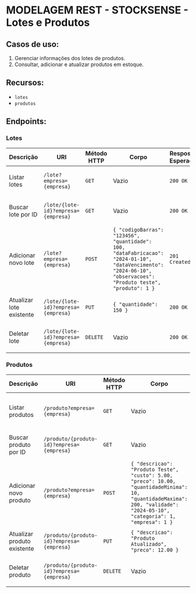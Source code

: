 # MODELAGEM REST - STOCKSENSE - Lotes e Produtos

## Casos de uso:
1. Gerenciar informações dos lotes de produtos.
2. Consultar, adicionar e atualizar produtos em estoque.

## Recursos:
- `lotes`
- `produtos`

## Endpoints:

### Lotes

| Descrição                      | URI                            | Método HTTP | Corpo                                                                                             | Resposta Esperada | Erros esperados                    |
|---------------------------------|--------------------------------|-------------|---------------------------------------------------------------------------------------------------|-------------------|-------------------------------------|
| Listar lotes                    | `/lote?empresa={empresa}`       | `GET`       | Vazio                                                                                             | `200 OK`           | `404 Not Found` - lotes não encontrados. |
| Buscar lote por ID              | `/lote/{lote-id}?empresa={empresa}` | `GET`       | Vazio                                                                                             | `200 OK`           | `404 Not Found` - lote não encontrado. |
| Adicionar novo lote             | `/lote?empresa={empresa}`       | `POST`      | `{ "codigoBarras": "123456", "quantidade": 100, "dataFabricacao": "2024-01-10", "dataVencimento": "2024-06-10", "observacoes": "Produto teste", "produto": 1 }` | `201 Created`      | `400 Bad Request` - dados inválidos. |
| Atualizar lote existente        | `/lote/{lote-id}?empresa={empresa}` | `PUT`       | `{ "quantidade": 150 }`                                                                           | `200 OK`           | `404 Not Found` - lote não encontrado. |
| Deletar lote                    | `/lote/{lote-id}?empresa={empresa}` | `DELETE`    | Vazio                                                                                             | `200 OK`           | `404 Not Found` - lote não encontrado. |

### Produtos

| Descrição                      | URI                            | Método HTTP | Corpo                                                                                             | Resposta Esperada | Erros esperados                    |
|---------------------------------|--------------------------------|-------------|---------------------------------------------------------------------------------------------------|-------------------|-------------------------------------|
| Listar produtos                 | `/produto?empresa={empresa}`   | `GET`       | Vazio                                                                                             | `200 OK`           | `404 Not Found` - produtos não encontrados. |
| Buscar produto por ID           | `/produto/{produto-id}?empresa={empresa}` | `GET`       | Vazio                                                                                             | `200 OK`           | `404 Not Found` - produto não encontrado. |
| Adicionar novo produto          | `/produto?empresa={empresa}`   | `POST`      | `{ "descricao": "Produto Teste", "custo": 5.00, "preco": 10.00, "quantidadeMinima": 10, "quantidadeMaxima": 200, "validade": "2024-05-10", "categoria": 1, "empresa": 1 }` | `201 Created`      | `400 Bad Request` - dados inválidos. |
| Atualizar produto existente     | `/produto/{produto-id}?empresa={empresa}` | `PUT`       | `{ "descricao": "Produto Atualizado", "preco": 12.00 }`                                           | `200 OK`           | `404 Not Found` - produto não encontrado. |
| Deletar produto                 | `/produto/{produto-id}?empresa={empresa}` | `DELETE`    | Vazio                                                                                             | `200 OK`           | `404 Not Found` - produto não encontrado. |
